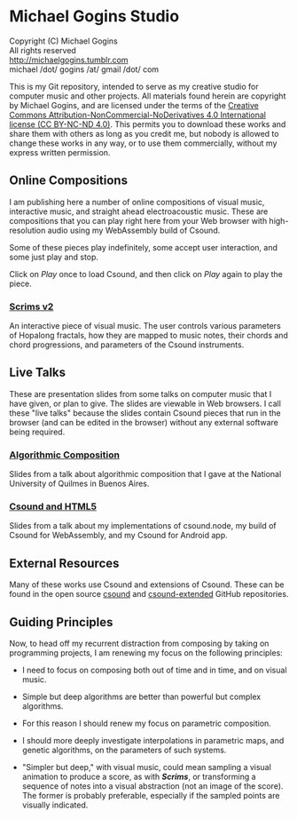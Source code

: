 # Michael Gogins Studio

Copyright (C) Michael Gogins<br>
All rights reserved<br>
http://michaelgogins.tumblr.com<br>
michael /dot/ gogins /at/ gmail /dot/ com

This is my Git repository, intended to serve as my creative studio for computer music and other projects. All materials found herein are copyright by Michael Gogins, and are licensed under the terms of the [Creative Commons Attribution-NonCommercial-NoDerivatives 4.0 International license (CC BY-NC-ND 4.0)](https://creativecommons.org/licenses/by-nc-nd/4.0/legalcode). This permits you to download these works and share them with others as long as you credit me, but nobody is allowed to change these works in any way, or to use them commercially, without my express written permission.

## Online Compositions

I am publishing here a number of online compositions of visual music, interactive music, and straight ahead electroacoustic music. These are compositions that you can play right here from your Web browser with high-resolution audio using my WebAssembly build of Csound.

Some of these pieces play indefinitely, some accept user interaction, and some just play and stop.

Click on _Play_ once to load Csound, and then click on _Play_ again to play the piece.

### [Scrims v2](https://gogins.github.io/csound-extended/scrims.html)

An interactive piece of visual music. The user controls various parameters of Hopalong fractals, how they are mapped to music notes, their chords and chord progressions, and parameters of the Csound instruments.

## Live Talks

These are presentation slides from some talks on computer music that I have given, or plan to give. The slides are viewable in Web browsers. I call these "live talks" because the slides contain Csound pieces that run in the browser (and can be edited in the browser) without any external software being required.

### [Algorithmic Composition](https://gogins.github.io/michael.gogins.studio/live_talks/algorithmic_composition.html) 

Slides from a talk about algorithmic composition that I gave at the National University of Quilmes in Buenos Aires.

### [Csound and HTML5](https://gogins.github.io/michael.gogins.studio/live_talks/csound_with_html5.html)

Slides from a talk about my implementations of csound.node, my build of Csound for WebAssembly, and my Csound for Android app.

## External Resources

Many of these works use Csound and extensions of Csound. These can be found in the open source [csound](https://github.com/csound/csound) and [csound-extended](https://github.com/gogins/csound-extended) GitHub repositories.

## Guiding Principles

Now, to head off my recurrent distraction from composing by taking on programming projects, I am renewing my focus on the following principles:

* I need to focus on composing both out of time and in time, and on visual music.

* Simple but deep algorithms are better than powerful but complex algorithms.

* For this reason I should renew my focus on parametric composition.

* I should more deeply investigate interpolations in parametric maps, and genetic algorithms, on the parameters of such systems.

* "Simpler but deep," with visual music, could mean sampling a visual animation to produce a score, as with _**Scrims**_, or transforming a sequence of notes into a visual abstraction (not an image of the score). The former is probably preferable, especially if the sampled points are visually indicated.


